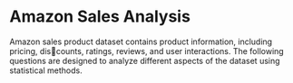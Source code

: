 # Amazon Sales Analysis
 Amazon sales product dataset contains product information, including pricing, discounts, ratings, reviews, and user interactions. The following questions are designed to
analyze different aspects of the dataset using statistical methods.
